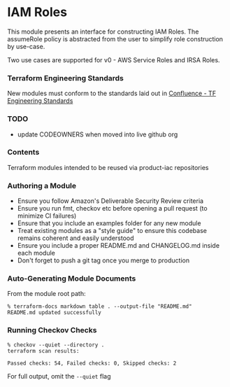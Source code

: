 # IAM Roles

This module presents an interface for constructing IAM Roles.  The assumeRole policy is abstracted from the user to simplify role construction by use-case.

Two use cases are supported for v0 - AWS Service Roles and IRSA Roles.

### Terraform Engineering Standards

New modules must conform to the standards laid out in [Confluence - TF Engineering Standards](https://cpg-gpc.atlassian.net/wiki/spaces/NGI/pages/122683686913/Infrastructure+Engineering+Standards+Terraform)

### TODO

* update CODEOWNERS when moved into live github org

### Contents

Terraform modules intended to be reused via product-iac repositories

### Authoring a Module

* Ensure you follow Amazon's Deliverable Security Review criteria
* Ensure you run fmt, checkov etc before opening a pull request (to minimize CI failures)
* Ensure that you include an examples folder for any new module
* Treat existing modules as a "style guide" to ensure this codebase remains coherent and easily understood
* Ensure you include a proper README.md and CHANGELOG.md inside each module
* Don't forget to push a git tag once you merge to production

### Auto-Generating Module Documents

From the module root path:
```shell
% terraform-docs markdown table . --output-file "README.md"
README.md updated successfully
```

### Running Checkov Checks

```shell
% checkov --quiet --directory .
terraform scan results:

Passed checks: 54, Failed checks: 0, Skipped checks: 2

```

For full output, omit the `--quiet` flag

